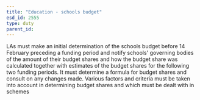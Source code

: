 ```yaml
---
title: "Education - schools budget"
esd_id: 2555
type: duty
parent_id:  
---
```


LAs must make an initial determination of the schools budget before 14 February preceding a funding period and notify schools' governing bodies of the amount of their budget shares and how the budget share was calculated together with estimates of the budget shares for the following two funding periods. It must determine a formula for budget shares and consult on any changes made.  Various factors and criteria must be taken into account in determining budget shares and which must be dealt with in schemes


